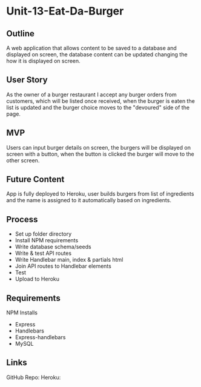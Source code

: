 # Unit-13-Eat-Da-Burger

## Outline

A web application that allows content to be saved to a database and displayed on screen, the database content can be updated changing the how it is displayed on screen. 

## User Story

As the owner of a burger restaurant I accept any burger orders from customers, which will be listed once received, when the burger is eaten the list is updated and the burger choice moves to the "devoured" side of the page.

## MVP

Users can input burger details on screen, the burgers will be displayed on screen with a button, when the button is clicked the burger will move to the other screen. 

## Future Content

App is fully deployed to Heroku, user builds burgers from list of ingredients and the name is assigned to it automatically based on ingredients.

## Process

* Set up folder directory
* Install NPM requirements
* Write database schema/seeds
* Write & test API routes
* Write Handlebar main, index & partials html
* Join API routes to Handlebar elements
* Test
* Upload to Heroku

## Requirements

NPM Installs

* Express
* Handlebars
* Express-handlebars
* MySQL

## Links

GitHub Repo:
Heroku: